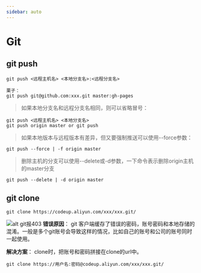 ```yaml
---
sidebar: auto
---
```

# Git

## git push

```git
git push <远程主机名> <本地分支名>:<远程分支名>

栗子：
git push git@github.com:xxx.git master:gh-pages
```
>如果本地分支名和远程分支名相同，则可以省略冒号：
```git
git push <远程主机名> <本地分支名>
git push origin master or git push
```
>如果本地版本与远程版本有差异，但又要强制推送可以使用--force参数：
```git
git push --force | -f origin master
```
>删除主机的分支可以使用--delete或-d参数，一下命令表示删除origin主机的master分支
```git
git push --delete | -d origin master
```

## git clone
```shell
git clone https://codeup.aliyun.com/xxx/xxx.git/
```
![alt git报403](/blog/git403.jpg)
**错误原因**：
git 客户端缓存了错误的密码，账号密码和本地存储的混淆。一般是多个git账号会导致这样的情况，比如自己的账号和公司的账号同时一起使用。

**解决方案**：
clone时，把账号和密码拼接在clone的url中。
```shell
git clone https://用户名:密码@codeup.aliyun.com/xxx/xxx.git/
```
